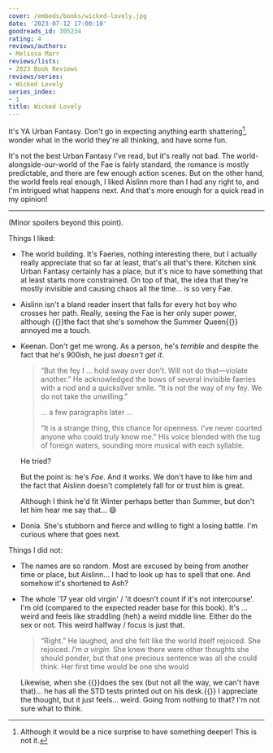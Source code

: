 ```yaml
---
cover: /embeds/books/wicked-lovely.jpg
date: '2023-07-12 17:00:10'
goodreads_id: 305234
rating: 4
reviews/authors:
- Melissa Marr
reviews/lists:
- 2023 Book Reviews
reviews/series:
- Wicked Lovely
series_index:
- 1
title: Wicked Lovely
---
```

It's YA Urban Fantasy. Don't go in expecting anything earth shattering[^although], wonder what in the world they're all thinking, and have some fun. 

It's not the best Urban Fantasy I've read, but it's really not bad. The world-alongside-our-world of the Fae is fairly standard, the romance is mostly predictable, and there are few enough action scenes. But on the other hand, the world feels real enough, I liked Aislinn more than I had any right to, and I'm intrigued what happens next. And that's more enough for a quick read in my opinion!

<!--more-->

- - - - - 

(Minor spoilers beyond this point). 

Things I liked:

- The world building. It's Faeries, nothing interesting there, but I actually really appreciate that so far at least, that's all that's there. Kitchen sink Urban Fantasy certainly has a place, but it's nice to have something that at least starts more constrained. On top of that, the idea that they're mostly invisible and causing chaos all the time... is so very Fae. 

- Aislinn isn't a bland reader insert that falls for every hot boy who crosses her path. Really, seeing the Fae is her only super power, although {{<spoiler>}}the fact that she's somehow the Summer Queen{{</spoiler>}} annoyed me a touch. 

- Keenan. Don't get me wrong. As a person, he's *terrible* and despite the fact that he's 900ish, he just *doesn't get it*. 

    > “But the fey I … hold sway over don’t. Will not do that—violate another.” He acknowledged the bows of several invisible faeries with a nod and a quicksilver smile. “It is not the way of my fey. We do not take the unwilling.”
    >
    > ... a few paragraphs later ...
    > 
    > “It is a strange thing, this chance for openness. I’ve never courted anyone who could truly know me.” His voice blended with the tug of foreign waters, sounding more musical with each syllable.

    He tried? 

    But the point is: he's *Fae*. And it works. We don't have to like him and the fact that Aislinn doesn't completely fall for or trust him is great. 

    Although I think he'd fit Winter perhaps better than Summer, but don't let him hear me say that... :smile:

- Donia. She's stubborn and fierce and willing to fight a losing battle. I'm curious where that goes next. 

Things I did not:

- The names are so random. Most are excused by being from another time or place, but Aislinn... I had to look up has to spell that one. And somehow it's shortened to Ash? 

- The whole '17 year old virgin' / 'it doesn't count if it's not intercourse'. I'm old (compared to the expected reader base for this book). It's ... weird and feels like straddling (heh) a weird middle line. Either do the sex or not. This weird halfway / focus is just that. 

    > “Right.” He laughed, and she felt like the world itself rejoiced. She rejoiced. *I’m a virgin.* She knew there were other thoughts she should ponder, but that one precious sentence was all she could think. Her first time would be one she would

    Likewise, when she {{<spoiler>}}does the sex (but not all the way, we can't have that)... he has all the STD tests printed out on his desk.{{</spoiler>}} I appreciate the thought, but it just feels... weird. Going from nothing to that? I'm not sure what to think. 

[^although]: Although it would be a nice surprise to have something deeper! This is not it. 
